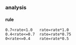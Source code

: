 ### analysis

#### rule

```
0.7<rate<1.0   rate=rate*1.0
0.4<rate<=0.7  rate=rate*0.75
0<rate<=0.4    rate=rate*0.5
```



